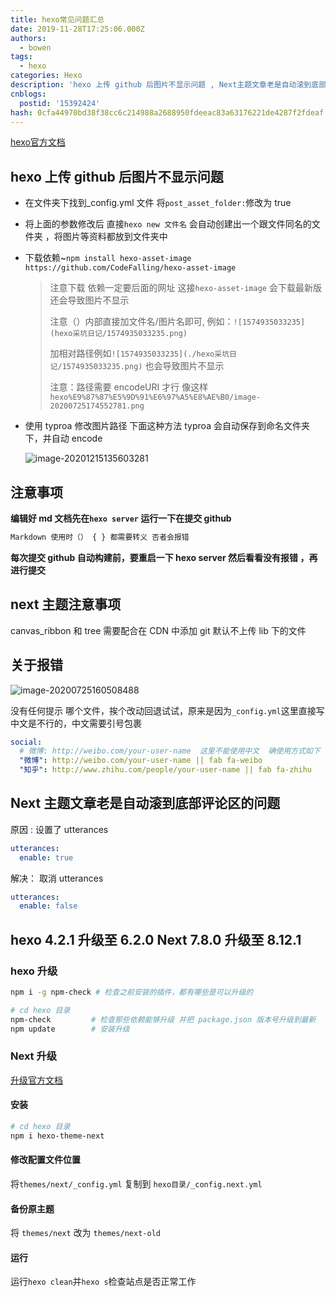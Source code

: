 ```yaml
---
title: hexo常见问题汇总
date: 2019-11-28T17:25:06.000Z
authors:
  - bowen
tags:
  - hexo
categories: Hexo
description: 'hexo 上传 github 后图片不显示问题 , Next主题文章老是自动滚到底部评论区的问题'
cnblogs:
  postid: '15392424'
hash: 0cfa44970bd38f38cc6c214988a2688950fdeeac83a63176221de4287f2fdeaf
---
```



[hexo官方文档](https://hexo.io/docs/)


## hexo 上传 github 后图片不显示问题

- 在文件夹下找到\_config.yml 文件 将`post_asset_folder:`修改为 true

- 将上面的参数修改后 直接`hexo new 文件名` 会自动创建出一个跟文件同名的文件夹 ，将图片等资料都放到文件夹中

- 下载依赖~`npm install hexo-asset-image https://github.com/CodeFalling/hexo-asset-image`

  > 注意下载 依赖一定要后面的网址 这接`hexo-asset-image` 会下载最新版 还会导致图片不显示
  >
  > 注意（）内部直接加文件名/图片名即可, 例如：`![1574935033235](hexo采坑日记/1574935033235.png)`
  >
  > 加相对路径例如`![1574935033235](./hexo采坑日记/1574935033235.png)` 也会导致图片不显示
  >
  > 注意：路径需要 encodeURI 才行 像这样`hexo%E9%87%87%E5%9D%91%E6%97%A5%E8%AE%B0/image-20200725174552781.png`

- 使用 typroa 修改图片路径 下面这种方法 typroa 会自动保存到命名文件夹下，并自动 encode

  ![image-20201215135603281](https://bitbw.top/public/img/my_gallery/image-20201215135603281.png)

## 注意事项

**编辑好 md 文档先在`hexo server` 运行一下在提交 github**

```js
Markdown 使用时（） { } 都需要转义 否者会报错
```

**每次提交 github 自动构建前，要重启一下 hexo server 然后看看没有报错 ，再进行提交**

## next 主题注意事项

canvas_ribbon 和 tree 需要配合在 CDN 中添加 git 默认不上传 lib 下的文件

## 关于报错

![image-20200725160508488](https://bitbw.top/public/img/my_gallery/image-20200725160508488.png)

没有任何提示 哪个文件，挨个改动回退试试，原来是因为`_config.yml`这里直接写中文是不行的，中文需要引号包裹

```yml
social:
  # 微博: http://weibo.com/your-user-name  这里不能使用中文  确使用方式如下  地址后是图标
  "微博": http://weibo.com/your-user-name || fab fa-weibo
  "知乎": http://www.zhihu.com/people/your-user-name || fab fa-zhihu
```

## Next 主题文章老是自动滚到底部评论区的问题

原因 :
设置了 utterances

```yml
utterances:
  enable: true
```

解决：
取消 utterances

```yml
utterances:
  enable: false
```

## hexo 4.2.1 升级至 6.2.0  Next 7.8.0 升级至 8.12.1

### hexo 升级

```sh
npm i -g npm-check # 检查之前安装的插件，都有哪些是可以升级的 

# cd hexo 目录
npm-check         # 检查那些依赖能够升级 并把 package.json 版本号升级到最新
npm update        # 安装升级

```

### Next 升级

[升级官方文档](https://theme-next.js.org/docs/getting-started/upgrade.html)

#### 安装

```sh
# cd hexo 目录
npm i hexo-theme-next

```

#### 修改配置文件位置

将`themes/next/_config.yml` 复制到 `hexo目录/_config.next.yml`

#### 备份原主题

将 `themes/next` 改为  `themes/next-old`

#### 运行

运行`hexo clean`并`hexo s`检查站点是否正常工作
